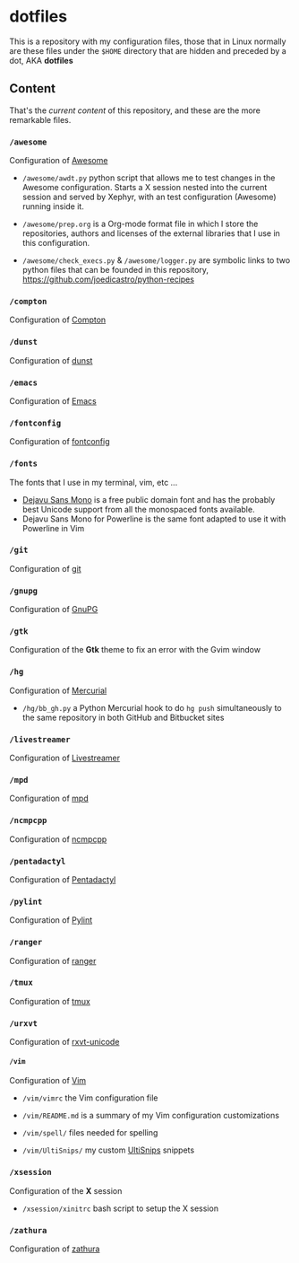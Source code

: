 # dotfiles
This is a repository with my configuration files, those that in Linux normally
are these files under the `$HOME` directory that are hidden and preceded by a
dot, AKA __dotfiles__

## Content

That's the *current content* of this repository, and these are the more remarkable
files.

### `/awesome`

Configuration of [Awesome](http://awesome.naquadah.org/)

+ `/awesome/awdt.py` python script that allows me to test changes in the Awesome
  configuration. Starts a X session nested into the current session and served
  by Xephyr, with an test configuration (Awesome) running inside it.

+ `/awesome/prep.org` is a Org-mode format file in which I store the
  repositories, authors and licenses of the external libraries that I use in
  this configuration.

+ `/awesome/check_execs.py` & `/awesome/logger.py` are symbolic links to two
  python files that can be founded in this repository,
  <https://github.com/joedicastro/python-recipes>

### `/compton`

Configuration of [Compton](https://github.com/chjj/compton)

### `/dunst`

Configuration of [dunst](https://github.com/knopwob/dunst)

### `/emacs`

Configuration of [Emacs](http://www.gnu.org/software/emacs/)

### `/fontconfig`

Configuration of [fontconfig](http://www.freedesktop.org/wiki/Software/fontconfig)

### `/fonts`

The fonts that I use in my terminal, vim, etc ...

 - [Dejavu Sans Mono](http://dejavu-fonts.org) is a free public domain font and
   has the probably best Unicode support from all the monospaced fonts
   available.
 - Dejavu Sans Mono for Powerline is the same font adapted to use it with
   Powerline in Vim

### `/git`

Configuration of [git](http://git-scm.com/)

### `/gnupg`

Configuration of [GnuPG](https://www.gnupg.org/)

### `/gtk`

Configuration of the __Gtk__ theme to fix an error with the Gvim window

### `/hg`

Configuration of [Mercurial](http://mercurial.selenic.com/)

+ `/hg/bb_gh.py` a Python Mercurial hook to do `hg push` simultaneously to the
  same repository in both GitHub and Bitbucket sites

### `/livestreamer`

Configuration of [Livestreamer](https://github.com/chrippa/livestreamer)

### `/mpd`

Configuration of [mpd](http://mpd.wikia.com/wiki/Music_Player_Daemon_Wiki)

### `/ncmpcpp`

Configuration of [ncmpcpp](http://ncmpcpp.rybczak.net/)

### `/pentadactyl`

Configuration of [Pentadactyl](http://5digits.org/pentadactyl/)

### `/pylint`

Configuration of [Pylint](http://www.pylint.org/)

### `/ranger`

Configuration of [ranger](http://ranger.nongnu.org/)

### `/tmux`

Configuration of [tmux](http://tmux.sourceforge.net/)

### `/urxvt`

Configuration of [rxvt-unicode](http://software.schmorp.de/pkg/rxvt-unicode.html)

#### `/vim`

Configuration of [Vim](http://www.vim.org)

+ `/vim/vimrc` the Vim configuration file
+ `/vim/README.md` is a summary of my Vim configuration customizations
+ `/vim/spell/` files needed for spelling
+ `/vim/UltiSnips/` my custom [UltiSnips][ulsns] snippets

  [ulsns]: https://github.com/SirVer/ultisnips

### `/xsession`

Configuration of the __X__ session

+ `/xsession/xinitrc` bash script to setup the X session

### `/zathura`

Configuration of [zathura](http://pwmt.org/projects/zathura/)
